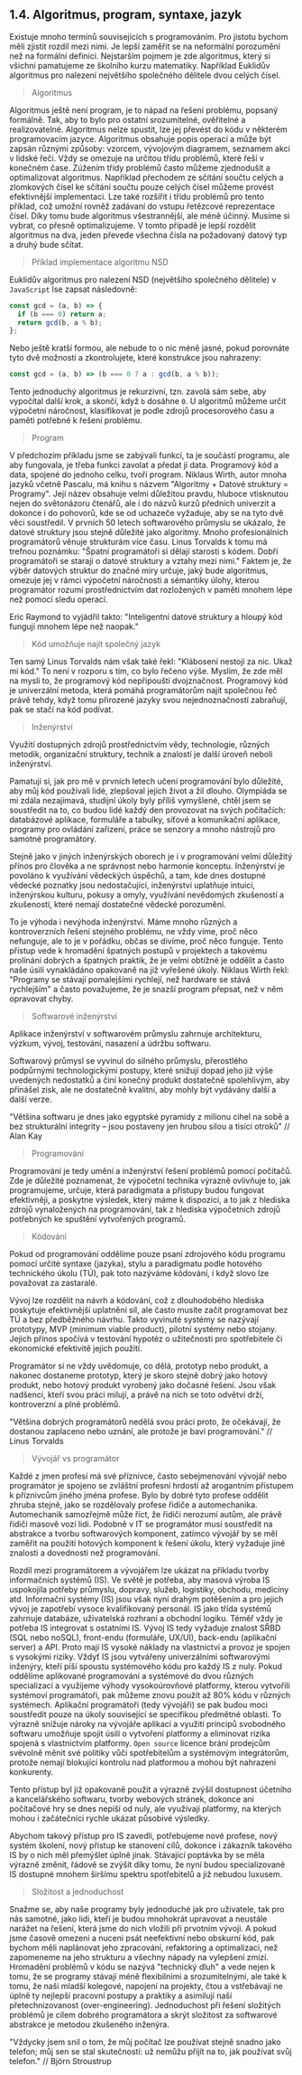 ## 1.4. Algoritmus, program, syntaxe, jazyk

Existuje mnoho termínů souvisejících s programováním. Pro jistotu bychom měli zjistit rozdíl mezi nimi. Je lepší zaměřit se na neformální porozumění než na formální definici. Nejstarším pojmem je zde algoritmus, který si všichni pamatujeme ze školního kurzu matematiky. Například Euklidův algoritmus pro nalezení největšího společného dělitele dvou celých čísel.

> Algoritmus

Algoritmus ještě není program, je to nápad na řešení problému, popsaný formálně. Tak, aby to bylo pro ostatní srozumitelné, ověřitelné a realizovatelné. Algoritmus nelze spustit, lze jej převést do kódu v některém programovacím jazyce. Algoritmus obsahuje popis operací a může být zapsán různými způsoby: vzorcem, vývojovým diagramem, seznamem akcí v lidské řeči. Vždy se omezuje na určitou třídu problémů, které řeší v konečném čase. Zúžením třídy problémů často můžeme zjednodušit a optimalizovat algoritmus. Například přechodem ze sčítání součtu celých a zlomkových čísel ke sčítání součtu pouze celých čísel můžeme provést efektivnější implementaci. Lze také rozšířit i třídu problémů pro tento příklad, což umožní rovněž zadávaní do vstupu řetězcové reprezentace čísel. Díky tomu bude algoritmus všestrannější, ale méně účinný. Musíme si vybrat, co přesně optimalizujeme. V tomto případě je lepší rozdělit algoritmus na dva, jeden převede všechna čísla na požadovaný datový typ a druhý bude sčítat.

> Příklad implementace algoritmu NSD

Euklidův algoritmus pro nalezení NSD (největšího společného dělitele) v `JavaScript` lse zapsat následovně:

```js
const gcd = (a, b) => {
  if (b === 0) return a;
  return gcd(b, a % b);
};
```

Nebo ještě kratší formou, ale nebude to o nic méně jasné, pokud porovnáte tyto dvě možnosti a zkontrolujete, které konstrukce jsou nahrazeny:

```js
const gcd = (a, b) => (b === 0 ? a : gcd(b, a % b));
```

Tento jednoduchý algoritmus je rekurzivní, tzn. zavolá sám sebe, aby vypočítal další krok, a skončí, když `b` dosáhne `0`. U algoritmů můžeme určit výpočetní náročnost, klasifikovat je podle zdrojů procesorového času a paměti potřebné k řešení problému.

> Program

V předchozím příkladu jsme se zabývali funkcí, ta je součástí programu, ale aby fungovala, je třeba funkci zavolat a předat jí data. Programový kód a data, spojené do jednoho celku, tvoří program. Niklaus Wirth, autor mnoha jazyků včetně Pascalu, má knihu s názvem "Algoritmy + Datové struktury = Programy". Její název obsahuje velmi důležitou pravdu, hluboce vtisknutou nejen do světonázoru čtenářů, ale i do názvů kurzů předních univerzit a dokonce i do pohovorů, kde se od uchazeče vyžaduje, aby se na tyto dvě věci soustředil. V prvních 50 letech softwarového průmyslu se ukázalo, že datové struktury jsou stejně důležité jako algoritmy. Mnoho profesionálních programátorů věnuje strukturám více času. Linus Torvalds k tomu má trefnou poznámku: "Špatní programátoři si dělají starosti s kódem. Dobří programátoři se starají o datové struktury a vztahy mezi nimi." Faktem je, že výběr datových struktur do značné míry určuje, jaký bude algoritmus, omezuje jej v rámci výpočetní náročnosti a sémantiky úlohy, kterou programátor rozumí prostřednictvím dat rozložených v paměti mnohem lépe než pomocí sledu operací.

Eric Raymond to vyjádřil takto: "Inteligentní datové struktury a hloupý kód fungují mnohem lépe než naopak."

> Kód umožňuje najít společný jazyk

Ten samý Linus Torvalds nám však také řekl: "Klábosení nestojí za nic. Ukaž mi kód." To není v rozporu s tím, co bylo řečeno výše. Myslím, že zde měl na mysli to, že programový kód nepřipouští dvojznačnost. Programový kód je univerzální metoda, která pomáhá programátorům najít společnou řeč právě tehdy, když tomu přirozené jazyky svou nejednoznačností zabraňují, pak se stačí na kód podívat.

> Inženýrství

Využití dostupných zdrojů prostřednictvím vědy, technologie, různých metodik, organizační struktury, technik a znalostí je další úroveň neboli inženýrství.

Pamatuji si, jak pro mě v prvních letech učení programování bylo důležité, aby můj kód používali lidé, zlepšoval jejich život a žil dlouho. Olympiáda se mi zdála nezajímavá, studijní úkoly byly příliš vymyšlené, chtěl jsem se soustředit na to, co budou lidé každý den provozovat na svých počítačích: databázové aplikace, formuláře a tabulky, síťové a komunikační aplikace, programy pro ovládání zařízení, práce se senzory a mnoho nástrojů pro samotné programátory.

Stejně jako v jiných inženýrských oborech je i v programování velmi důležitý přínos pro člověka a ne správnost nebo harmonie konceptu. Inženýrství je povoláno k využívání vědeckých úspěchů, a tam, kde dnes dostupné vědecké poznatky jsou nedostačující, inženýrství uplatňuje intuici, inženýrskou kulturu, pokusy a omyly, využívání nevědomých zkušeností a zkušeností, které nemají dostatečné vědecké porozumění.

To je výhoda i nevýhoda inženýrství. Máme mnoho různých a kontroverzních řešení stejného problému, ne vždy víme, proč něco nefunguje, ale to je v pořádku, občas se divíme, proč něco funguje. Tento přístup vede k hromadění špatných postupů v projektech a takovému prolínání dobrých a špatných praktik, že je velmi obtížné je oddělit a často naše úsilí vynakládáno opakovaně na již vyřešené úkoly. Niklaus Wirth řekl: "Programy se stávají pomalejšími rychlejí, než hardware se stává rychlejším" a často považujeme, že je snazší program přepsat, než v něm opravovat chyby.

> Softwarové inženýrství

Aplikace inženýrství v softwarovém průmyslu zahrnuje architekturu, výzkum, vývoj, testování, nasazení a údržbu softwaru.

Softwarový průmysl se vyvinul do silného průmyslu, přerostlého podpůrnými technologickými postupy, které snižují dopad jeho již výše uvedených nedostatků a činí konečný produkt dostatečně spolehlivým, aby přinášel zisk, ale ne dostatečně kvalitní, aby mohly být vydávány další a další verze.

"Většina softwaru je dnes jako egyptské pyramidy z milionu cihel na sobě a bez strukturální integrity – jsou postaveny jen hrubou silou a tisíci otroků" // Alan Kay

> Programování

Programování je tedy umění a inženýrství řešení problémů pomocí počítačů. Zde je důležité poznamenat, že výpočetní technika výrazně ovlivňuje to, jak programujeme, určuje, která paradigmata a přístupy budou fungovat efektivněji, a poskytne výsledek, který máme k dispozici, a to jak z hlediska zdrojů vynaložených na programování, tak z hlediska výpočetních zdrojů potřebných ke spuštění vytvořených programů.

> Kódování

Pokud od programování oddělíme pouze psaní zdrojového kódu programu pomocí určité syntaxe (jazyka), stylu a paradigmatu podle hotového technického úkolu (TÚ), pak toto nazýváme kódování, i když slovo lze považovat za zastaralé.

Vývoj lze rozdělit na návrh a kódování, což z dlouhodobého hlediska poskytuje efektivnější uplatnění sil, ale často musíte začít programovat bez TÚ a bez předběžného návrhu. Takto vyvinuté systémy se nazývají prototypy, MVP (minimum viable product), pilotní systémy nebo stojany. Jejich přínos spočívá v testování hypotéz o užitečnosti pro spotřebitele či ekonomické efektivitě jejich použití.

Programátor si ne vždy uvědomuje, co dělá, prototyp nebo produkt, a nakonec dostaneme prototyp, který je skoro stejně dobrý jako hotový produkt, nebo hotový produkt vyrobený jako dočasné řešení. Jsou však nadšenci, kteří svou práci milují, a právě na nich se toto odvětví drží, kontroverzní a plné problémů.

"Většina dobrých programátorů nedělá svou práci proto, že očekávají, že dostanou zaplaceno nebo uznání, ale protože je baví programování." // Linus Torvalds

> Vývojář vs programátor

Každé z jmen profesí má své příznivce, často sebejmenování vývojář nebo programátor je spojeno se zvláštní profesní hrdostí až arogantním přístupem k příznivcům jiného jména profese. Bylo by dobré tyto profese oddělit zhruba stejně, jako se rozdělovaly profese řidiče a automechanika. Automechanik samozřejmě může říct, že řidiči nerozumí autům, ale právě řidiči masově vozí lidi. Podobně v IT se programátor musí soustředit na abstrakce a tvorbu softwarových komponent, zatímco vývojář by se měl zaměřit na použití hotových komponent k řešení úkolu, který vyžaduje jiné znalosti a dovednosti než programování.

Rozdíl mezi programátorem a vývojářem lze ukázat na příkladu tvorby informačních systémů (IS). Ve světě je potřeba, aby masová výroba IS uspokojila potřeby průmyslu, dopravy, služeb, logistiky, obchodu, medicíny atd. Informační systémy (IS) jsou však nyní drahým potěšením a pro jejich vývoj je zapotřebí vysoce kvalifikovaný personál. IS jako třída systémů zahrnuje databáze, uživatelská rozhraní a obchodní logiku. Téměř vždy je potřeba IS integrovat s ostatními IS. Vývoj IS tedy vyžaduje znalost SŘBD (SQL nebo noSQL), front-endu (formuláře, UX/UI), back-endu (aplikační server) a API. Proto mají IS vysoké náklady na vlastnictví a provoz je spojen s vysokými riziky. Vždyť IS jsou vytvářeny univerzálními softwarovými inženýry, kteří píší spoustu systémového kódu pro každý IS z nuly. Pokud oddělíme aplikované programování a systémové do dvou různých specializací a využijeme výhody vysokoúrovňové platformy, kterou vytvořili systémoví programátoři, pak můžeme znovu použít až 80% kódu v různých systémech. Aplikační programátoři (tedy vývojáři) se pak budou moci soustředit pouze na úkoly související se specifikou předmětné oblasti. To výrazně snižuje nároky na vývojáře aplikací a využití principů svobodného softwaru umožňuje spojit úsilí o vytvoření platformy a eliminovat rizika spojená s vlastnictvím platformy. `Open source` licence brání prodejcům svévolně měnit své politiky vůči spotřebitelům a systémovým integrátorům, protože nemají blokující kontrolu nad platformou a mohou být nahrazeni konkurenty.

Tento přístup byl již opakovaně použit a výrazně zvýšil dostupnost účetního a kancelářského softwaru, tvorby webových stránek, dokonce ani počítačové hry se dnes nepíší od nuly, ale využívají platformy, na kterých mohou i začátečníci rychle ukázat působivé výsledky.

Abychom takový přístup pro IS zavedli, potřebujeme nové profese, nový systém školení, nový přístup ke stanovení cílů, dokonce i zákazník takového IS by o nich měl přemýšlet úplně jinak. Stávající poptávka by se měla výrazně změnit, řádově se zvýšít díky tomu, že nyní budou specializované IS dostupné mnohem širšímu spektru spotřebitelů a již nebudou luxusem.

> Složitost a jednoduchost

Snažme se, aby naše programy byly jednoduché jak pro uživatele, tak pro nás samotné, jako lidi, kteří je budou mnohokrát upravovat a neustále narážet na řešení, která jsme do nich vložili při prvotním vývoji. A pokud jsme časově omezeni a nuceni psát neefektivní nebo obskurní kód, pak bychom měli naplánovat jeho zpracování, refaktoring a optimalizaci, než zapomeneme na jeho strukturu a všechny nápady na vylepšení zmizí. Hromadění problémů v kódu se nazývá "technický dluh" a vede nejen k tomu, že se programy stávají méně flexibilními a srozumitelnými, ale také k tomu, že naši mladší kolegové, napojení na projekty, čtou a vstřebávají ne úplně ty nejlepší pracovní postupy a praktiky a asimilují naší přetechnizovanost (over-engineering). Jednoduchost při řešení složitých problémů je cílem dobrého programátora a skrýt složitost za softwarové abstrakce je metodou zkušeného inženýra.

"Vždycky jsem snil o tom, že můj počítač lze používat stejně snadno jako telefon; můj sen se stal skutečností: už nemůžu přijít na to, jak používat svůj telefon." // Björn Stroustrup
